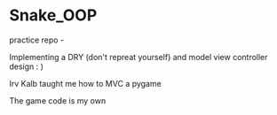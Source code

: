 # Snake_OOP
practice repo - 

Implementing a DRY (don't repreat yourself) and model view controller design : )

Irv Kalb taught me how to MVC a pygame

The game code is my own